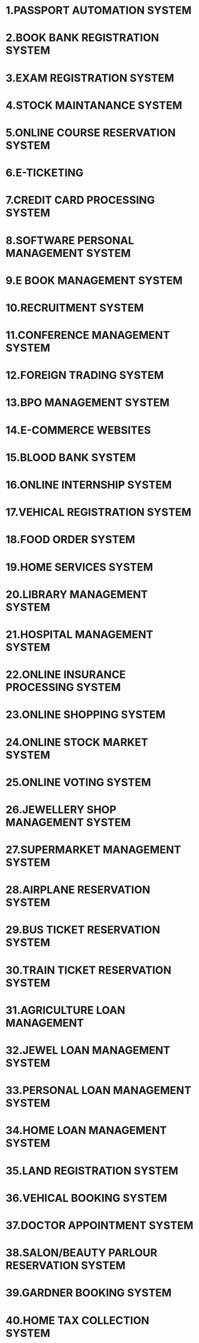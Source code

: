 # 1.PASSPORT AUTOMATION SYSTEM
# 2.BOOK BANK REGISTRATION SYSTEM
# 3.EXAM REGISTRATION SYSTEM
# 4.STOCK MAINTANANCE SYSTEM
# 5.ONLINE COURSE RESERVATION SYSTEM
# 6.E-TICKETING
# 7.CREDIT CARD PROCESSING SYSTEM
# 8.SOFTWARE PERSONAL MANAGEMENT SYSTEM
# 9.E BOOK MANAGEMENT SYSTEM
# 10.RECRUITMENT SYSTEM
# 11.CONFERENCE MANAGEMENT SYSTEM
# 12.FOREIGN TRADING SYSTEM
# 13.BPO MANAGEMENT SYSTEM
# 14.E-COMMERCE WEBSITES
# 15.BLOOD BANK SYSTEM
# 16.ONLINE INTERNSHIP SYSTEM
# 17.VEHICAL REGISTRATION SYSTEM
# 18.FOOD ORDER SYSTEM
# 19.HOME SERVICES SYSTEM
# 20.LIBRARY MANAGEMENT SYSTEM
# 21.HOSPITAL MANAGEMENT SYSTEM
# 22.ONLINE INSURANCE PROCESSING SYSTEM
# 23.ONLINE SHOPPING SYSTEM
# 24.ONLINE STOCK MARKET SYSTEM
# 25.ONLINE VOTING SYSTEM
# 26.JEWELLERY SHOP MANAGEMENT SYSTEM
# 27.SUPERMARKET MANAGEMENT SYSTEM
# 28.AIRPLANE RESERVATION SYSTEM
# 29.BUS TICKET RESERVATION SYSTEM
# 30.TRAIN TICKET RESERVATION SYSTEM
# 31.AGRICULTURE LOAN MANAGEMENT
# 32.JEWEL LOAN MANAGEMENT SYSTEM
# 33.PERSONAL LOAN MANAGEMENT SYSTEM
# 34.HOME LOAN MANAGEMENT SYSTEM
# 35.LAND REGISTRATION SYSTEM
# 36.VEHICAL BOOKING SYSTEM
# 37.DOCTOR APPOINTMENT SYSTEM
# 38.SALON/BEAUTY PARLOUR RESERVATION SYSTEM
# 39.GARDNER BOOKING SYSTEM
# 40.HOME TAX COLLECTION SYSTEM
